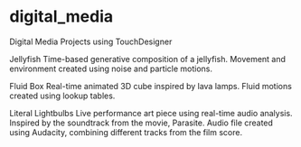 # digital_media
Digital Media Projects using TouchDesigner

Jellyfish
  Time-based generative composition of a jellyfish. Movement and environment created using noise and particle motions.

Fluid Box
  Real-time animated 3D cube inspired by lava lamps. Fluid motions created using lookup tables.

Literal Lightbulbs
  Live performance art piece using real-time audio analysis. Inspired by the soundtrack from the movie, Parasite. Audio file created using Audacity, combining different tracks from the film score.
